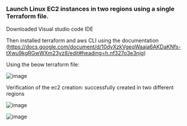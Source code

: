 ### Launch Linux EC2 instances in two regions using a single Terraform file.

Downloaded Visual studio code IDE

Then installed terraform and aws CLI using the documentation  
(https://docs.google.com/document/d/10dyXzkVgeqWaaja6AKDaKNfs-tXwu9kgRGwWXm23yz8/edit#heading=h.nf327o3e3njg)

Using the beow terraform file:

![image](https://github.com/Surya-hu/Terraform_tasks/assets/119995742/b555fd07-8785-4b41-b7f7-127a8482cf6e)

Verification of the ec2 creation: successfully created in two different regions

![image](https://github.com/Surya-hu/Terraform_tasks/assets/119995742/28edfbb3-b5a1-49b0-8e62-6beb3a9c9154)

![image](https://github.com/Surya-hu/Terraform_tasks/assets/119995742/2572b5c0-4ae0-4b9e-8602-8f0d73c92847)


